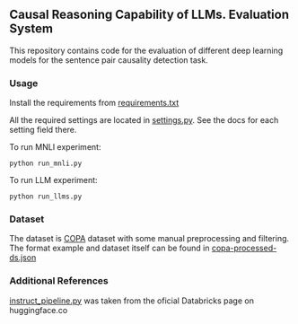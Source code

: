 ## Causal Reasoning Capability of LLMs. Evaluation System

This repository contains code for the evaluation of different  deep learning models for the sentence pair causality detection task.

### Usage
Install the requirements from [requirements.txt](requirements.txt)

All the required settings are located in [settings.py](settings.py). See the docs for each setting field there.

To run MNLI experiment: 
```commandline
python run_mnli.py
```

To run LLM experiment: 
```commandline
python run_llms.py
```

### Dataset
The dataset is [COPA](https://huggingface.co/datasets/pkavumba/balanced-copa/viewer/pkavumba--balanced-copa/train?row=0) dataset with some manual preprocessing and filtering. 
The format example and dataset itself can be found in [copa-processed-ds.json](copa-processed-ds.json)

### Additional References
[instruct_pipeline.py](https://huggingface.co/databricks/dolly-v2-12b) was taken from the oficial Databricks page on huggingface.co 
